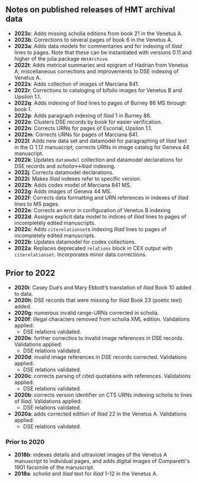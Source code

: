 

## Notes on published releases of HMT archival data

- **2023c**: Adds missing scholia editions from book 21 in the Venetus A.
- **2023b**: Corrections to several pages of book 6 in the Venetus A.
- **2023a**: Adds data models for commentaries and for indexing of *Iliad* lines to pages. Note that these can be instantiated with versions 0.11 and higher of the julia package `HmtArchive`.
- **2022t**: Adds metrical summaries and epigram of Hadrian from Venetus A; miscellaneous corrections and improvements to DSE indexing of Venetus A.
- **2022s**: Adds collection of images of Marciana 841.
- **2022r**: Corrections to cataloging of bifolio images for Venetus B and Upsilon 1.1.
- **2022q**: Adds indexing of *Iliad* lines to pages of Burney 86 MS through book 1.
- **2022p**: Adds paragraph indexing of *Iliad* 1 in Burney 86.
- **2022o**: Clusters DSE records by book for easier verification.
- **2022n**: Corrects URNs for pages of Escorial, Upsilon 1.1.
- **2022m**: Corrects URNs for pages of Marciana 841.
- **2022l**: Adds new data set and datamodel for paragraphing of *Iliad* text in the Ω 1.12 manuscript; corrects URNs in image catalog for Geneva 44 manuscript.
- **2022k**: Updates `datamodel` collection and datamodel declarations for DSE records and *scholia*<->*Iliad* indexing.
- **2022j**: Corrects datamodel declarations.
- **2022i**: Makes *Iliad* indexes refer to specific version.
- **2022h**: Adds codex model of Marciana 841 MS.
- **2022g**: Adds images of Geneva 44 MS.
- **2022f**: Corrects data formatting and URN references in indexes of *Iliad* lines to MS pages.
- **2022e**: Corrects an error in configuration of Venetus B indexing
- **2022d**: Assigns explicit data model to indices of *Iliad* lines to pages of incompletely edited manuscripts.
- **2022c**: Adds `citerelationset`s indexing *Iliad* lines to pages of incompletely edited manuscripts.
- **2022b**: Updates datamodel for codex collections.
- **2022a**: Replaces deprecated `relations` block in CEX output with `citerelationset`. Incorporates minor data corrections.

## Prior to 2022

- **2020i**: Casey Dué’s and Mary Ebbott’s translation of *Iliad* Book 10 added to data.
- **2020h**: DSE records that were missing for *Iliad* Book 23 (poetic text) added.
- **2020g**: numerous invalid range-URNs corrected in scholia.
- **2020f**: illegal characters removed from scholia XML edition.  Validations applied:
    - DSE relations validated.
- **2020e**: further correctios to invalid image references in DSE records.  Validations applied:
    - DSE relations validated.
- **2020d**: invalid image references in DSE records corrected.  Validations applied:
    - DSE relations validated.
- **2020c**: corrects parsing of cited quotations with references.  Validations applied:
    - DSE relations validated.
- **2020b**: corrects version identifier on CTS URNs indexing scholia to lines of *Iliad*.  Validations applied:
    - DSE relations validated.
- **2020a**: adds corrected edition of *Iliad* 22 in the Venetus A.  Validations applied:  
    - DSE relations validated.


### Prior to 2020

-  **2018b**:  indexes details and ultraviolet images of the Venetus A manuscript to individual pages, and adds digital images of Comparetti's 1901 facsimile of the manuscript.
-  **2018a**:  *scholia* and *Iliad* text for *Iliad* 1-12 in the Venetus A.
